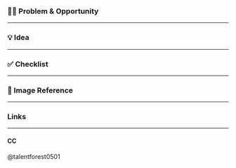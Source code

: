 ### 🙅‍♀️ Problem & Opportunity

---

### 💡 Idea

---

### ✅ Checklist

---

### 📸 Image Reference

---

### Links

---

#### CC

@talentforest0501
